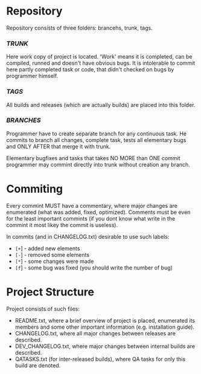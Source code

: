 # Repository #
Repository consists of three folders: brancehs, trunk, tags.

### _TRUNK_ ###
Here work copy of project is located. 'Work' means it is completed, can be compiled, runned and doesn't have obvious bugs. It is intolerable to commit here partly completed task or code, that didn't checked on bugs by programmer himself.

### _TAGS_ ###
All builds and releases (which are actually builds) are placed into this folder.

### _BRANCHES_ ###
Programmer have to create separate branch for any continuous task. He commits to branch all changes, complete task, tests all elementary bugs and ONLY AFTER that merge it with trunk.

Elementary bugfixes and tasks that takes NO MORE than ONE commit programmer may commint directly into trunk without creation any branch.

# Commiting #
Every commint MUST have a commentary, where major changes are enumerated (what was added, fixed, optimized). Comments must be even for the least important commints (if you dont know what write in the commint it most likey the commit is useless).

In commits (and in CHANGELOG.txt) desirable to use such labels:
  * `[+`] - added new elements
  * `[-`] - removed some elements
  * `[*`] - some changes were made
  * `[f`] - some bug was fixed (you should write the number of bug)

# Project Structure #

Project consists of such files:
  * README.txt, where a brief overview of project is placed, enumerated its members and some other important information (e.g. installation guide).
  * CHANGELOG.txt, where all major changes between releases are described.
  * DEV\_CHANGELOG.txt, where major changes between internal builds are described.
  * QATASKS.txt (for inter-released builds), where QA tasks for only this build are denoted.